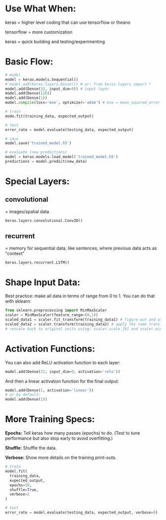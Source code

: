 # Use What When:
keras = higher level coding that can use tensorflow or theano

tensorflow = more customization

keras = quick building and testing/experimenting

# Basic Flow:

```py
# model
model = keras.models.Sequential()
# model.add(keras.layers.Dense()) # or: from keras.layers import *
model.add(Dense(32, input_dim=9)) # input layer
model.add(Dense(128))
model.add(Dense(1))
model.compile(loss='mse', optimizer='adam') # mse = mean_squared_error

# train
mode.fit(training_data, expected_output)

# test
error_rate = model.evaluate(testing_data, expected_output)

# save
model.save('trained_model.h5')

# evaluate (new predictions)
model = keras.models.load_model('trained_model.h5')
predictions = model.predict(new_data)
```

# Special Layers:

## convolutional

= images/spatial data

```py
keras.layers.convolutional.Conv2D()
```

## recurrent

= memory for sequential data, like sentences, where previous data acts as "context"

```py
keras.layers.recurrent.LSTM()
```

# Shape Input Data:

Best practice: make all data in terms of range from 0 to 1. You can do that with sklearn: 

```py
from sklearn.preprocessing import MinMaxScaler
scaler = MinMaxScaler(feature_range=(0,1))
scaled_data1 = scaler.fit_transform(training_data1) # figure out and use transform (= x *... +...)
scaled_data2 = scaler.transform(training_data2) # apply the same transform
# rescale back to original units using: scaler.scale_[8] and scaler.min_[8]
```

# Activation Functions:

You can also add ReLU activation function to each layer:

```py
model.add(Dense(32, input_dim=9, activation='relu'))
```

And then a linear activation function for the final output:

```py
model.add(Dense(1, activation='linear'))
# or by default:
model.add(Dense(1))
```

# More Training Specs:

**Epochs:** Tell keras how many passes (epochs) to do. (Test to tune performance but also stop early to avoid overfitting.)

**Shuffle:** Shuffle the data.

**Verbose:** Show more details on the training print-outs.

```py
# train
model.fit(
  training_data, 
  expected_output, 
  epochs=50,
  shuffle=True,
  verbose=2
)

# test
error_rate = model.evaluate(testing_data, expected_output, verbose=0)
```
